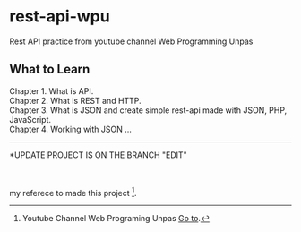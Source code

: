 # rest-api-wpu
Rest API practice from youtube channel Web Programming Unpas

## What to Learn
Chapter 1. What is API.<br>
Chapter 2. What is REST and HTTP.<br>
Chapter 3. What is JSON and create simple rest-api made with JSON, PHP, JavaScript.<br>
Chapter 4. Working with JSON
...
<hr>
*UPDATE PROJECT IS ON THE BRANCH "EDIT"
<br>
<br>
<br>

my referece to made this project [^note].
[^note]:
    Youtube Channel Web Programing Unpas [Go to](https://www.youtube.com/channel/UCkXmLjEr95LVtGuIm3l2dPg).
